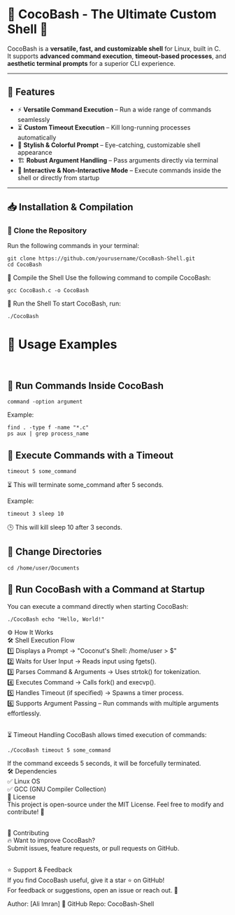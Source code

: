 # 🥥 CocoBash - The Ultimate Custom Shell 🚀

CocoBash is a **versatile, fast, and customizable shell** for Linux, built in C.  
It supports **advanced command execution**, **timeout-based processes**, and **aesthetic terminal prompts** for a superior CLI experience.

---

## 🌟 Features
- ⚡ **Versatile Command Execution** – Run a wide range of commands seamlessly  
- ⏳ **Custom Timeout Execution** – Kill long-running processes automatically  
- 🎨 **Stylish & Colorful Prompt** – Eye-catching, customizable shell appearance  
- 🏗️ **Robust Argument Handling** – Pass arguments directly via terminal  
- 🔄 **Interactive & Non-Interactive Mode** – Execute commands inside the shell or directly from startup  

---

## 📥 Installation & Compilation

### 🔹 Clone the Repository
Run the following commands in your terminal:

```text
git clone https://github.com/yourusername/CocoBash-Shell.git  
cd CocoBash
```

🔹 Compile the Shell
Use the following command to compile CocoBash:

```text
gcc CocoBash.c -o CocoBash
```
🔹 Run the Shell
To start CocoBash, run:

```text
./CocoBash
```  
# 🎯 Usage Examples 
<br>

## 🔹 Run Commands Inside CocoBash
```text
command -option argument
```  
Example:

```text
find . -type f -name "*.c"  
ps aux | grep process_name
```
## 🔹 Execute Commands with a Timeout
```text
timeout 5 some_command
``` 
⏳ This will terminate some_command after 5 seconds.

Example:

```text
timeout 3 sleep 10
```
🕒 This will kill sleep 10 after 3 seconds.

## 🔹 Change Directories
```text
cd /home/user/Documents
```
## 🔹 Run CocoBash with a Command at Startup
You can execute a command directly when starting CocoBash:

```text
./CocoBash echo "Hello, World!"
```

⚙️ How It Works <br>
🛠️ Shell Execution Flow <br>
1️⃣ Displays a Prompt → "Coconut's Shell: /home/user > $" <br>
2️⃣ Waits for User Input → Reads input using fgets(). <br>
3️⃣ Parses Command & Arguments → Uses strtok() for tokenization. <br>
4️⃣ Executes Command → Calls fork() and execvp(). <br>
5️⃣ Handles Timeout (if specified) → Spawns a timer process. <br>
6️⃣ Supports Argument Passing – Run commands with multiple arguments effortlessly. <br>
<br>

⏳ Timeout Handling
CocoBash allows timed execution of commands:

```text
./CocoBash timeout 5 some_command
```
If the command exceeds 5 seconds, it will be forcefully terminated.
<br>
🛠️ Dependencies <br>
✅ Linux OS <br>
✅ GCC (GNU Compiler Collection) <br>
📜 License <br>
This project is open-source under the MIT License. Feel free to modify and contribute! 🤖 <br>
<br>

🤝 Contributing <br>
🔥 Want to improve CocoBash? <br>
Submit issues, feature requests, or pull requests on GitHub. <br>
<br>

⭐ Support & Feedback <br>
If you find CocoBash useful, give it a star ⭐ on GitHub! <br>
For feedback or suggestions, open an issue or reach out. 🚀 <br>

Author: [Ali Imran]
📂 GitHub Repo: CocoBash-Shell
